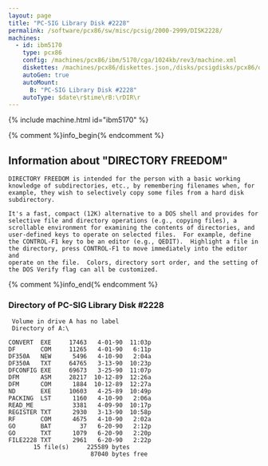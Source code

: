 ```yaml
---
layout: page
title: "PC-SIG Library Disk #2228"
permalink: /software/pcx86/sw/misc/pcsig/2000-2999/DISK2228/
machines:
  - id: ibm5170
    type: pcx86
    config: /machines/pcx86/ibm/5170/cga/1024kb/rev3/machine.xml
    diskettes: /machines/pcx86/diskettes.json,/disks/pcsigdisks/pcx86/diskettes.json
    autoGen: true
    autoMount:
      B: "PC-SIG Library Disk #2228"
    autoType: $date\r$time\rB:\rDIR\r
---
```


{% include machine.html id="ibm5170" %}

{% comment %}info_begin{% endcomment %}

## Information about "DIRECTORY FREEDOM"

    DIRECTORY FREEDOM is intended for the person with a basic working
    knowledge of subdirectories, etc., by remembering filenames when, for
    example, they wish to selectively copy some files from a hard disk
    subdirectory.
    
    It's a fast, compact (12K) alternative to a DOS shell and provides for
    selective file and directory operations (e.g., copying files), a
    scrollable environment for examining the contents of directories, and
    user-defined keys to operate on selected files.  For example, define
    the CONTROL-F1 key to be an editor (e.g., QEDIT).  Highlight a file in
    the directory, press CONTROL-F1 to move immediately into the editor and
    operate on the file.  Colors, directory sort order, and the setting of
    the DOS Verify flag can all be customized.
{% comment %}info_end{% endcomment %}


### Directory of PC-SIG Library Disk #2228

     Volume in drive A has no label
     Directory of A:\

    CONVERT  EXE     17463   4-01-90  11:03p
    DF       COM     11265   4-01-90   6:11p
    DF350A   NEW      5496   4-10-90   2:04a
    DF350A   TXT     64765   3-13-90  10:23p
    DFCONFIG EXE     69673   3-25-90  11:07p
    DFM      ASM     28217  10-12-89  12:26a
    DFM      COM      1884  10-12-89  12:27a
    ND       EXE     10603   4-25-89  10:49p
    PACKING  LST      1160   4-10-90   2:06a
    READ_ME           3381   4-09-90  10:17p
    REGISTER TXT      2930   3-13-90  10:58p
    RF       COM      4675   4-10-90   2:02a
    GO       BAT        37   6-20-90   2:12p
    GO       TXT      1079   6-20-90   2:20p
    FILE2228 TXT      2961   6-20-90   2:22p
           15 file(s)     225589 bytes
                           87040 bytes free
